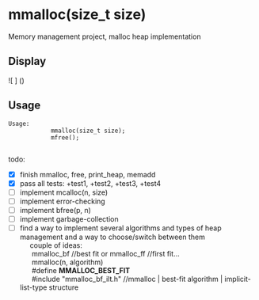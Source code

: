 # mmalloc(size_t size)
Memory management project, malloc heap implementation

**Display**
---
![ ] ()





**Usage**
---

```
Usage: 
            mmalloc(size_t size);
            mfree();
            
```

todo:<br>
- [x] finish mmalloc, free, print_heap, memadd<br>
- [x] pass all tests: +test1, +test2, +test3, +test4
- [ ] implement mcalloc(n, size)<br>
- [ ] implement error-checking<br>
- [ ] implement bfree(p, n)<br>
- [ ] implement garbage-collection<br>
- [ ] find a way to implement several algorithms and types of heap management and a way to choose/switch between them<br>
&nbsp;&nbsp;&nbsp;&nbsp;&nbsp;couple of ideas: <br>
            &nbsp;&nbsp;&nbsp;&nbsp;&nbsp;&nbsp;mmalloc_bf //best fit or mmalloc_ff //first fit...<br>
            &nbsp;&nbsp;&nbsp;&nbsp;&nbsp;&nbsp;mmalloc(n, algorithm)<br>
            &nbsp;&nbsp;&nbsp;&nbsp;&nbsp;&nbsp;#define __MMALLOC_BEST_FIT__<br>
            &nbsp;&nbsp;&nbsp;&nbsp;&nbsp;&nbsp;#include "mmalloc_bf_ilt.h"  //mmalloc | best-fit algorithm | implicit-list-type structure<br>
